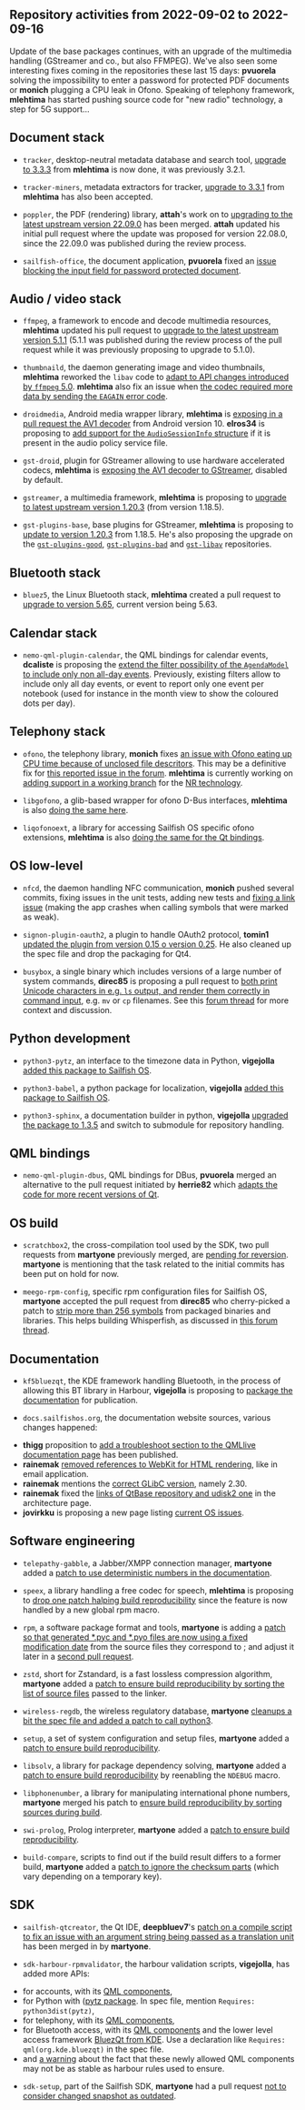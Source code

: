 Repository activities from 2022-09-02 to 2022-09-16
---------------------------------------------------

Update of the base packages continues, with an upgrade of the multimedia handling (GStreamer and co., but also FFMPEG). We've also seen some interesting fixes coming in the repositories these last 15 days: **pvuorela** solving the impossibility to enter a password for protected PDF documents or **monich** plugging a CPU leak in Ofono. Speaking of telephony framework, **mlehtima** has started pushing source code for "new radio" technology, a step for 5G support…

## Document stack

* `tracker`, desktop-neutral metadata database and search tool, [upgrade to 3.3.3](https://github.com/sailfishos/tracker/pull/7) from **mlehtima** is now done, it was previously 3.2.1.

* `tracker-miners`, metadata extractors for tracker, [upgrade to 3.3.1](https://github.com/sailfishos/tracker-miners/pull/7) from **mlehtima** has also been accepted.

* `poppler`, the PDF (rendering) library, **attah**'s work on to [upgrading to the latest upstream version 22.09.0](https://github.com/sailfishos/poppler/pull/2) has been merged. **attah** updated his initial pull request where the update was proposed for version 22.08.0, since the 22.09.0 was published during the review process.

* `sailfish-office`, the document application, **pvuorela** fixed an [issue blocking the input field for password protected document](https://github.com/sailfishos/sailfish-office/pull/191).

## Audio / video stack

* `ffmpeg`, a framework to encode and decode multimedia resources, **mlehtima** updated his pull request to [upgrade to the latest upstream version 5.1.1](https://github.com/sailfishos/ffmpeg/pull/3) (5.1.1 was published during the review process of the pull request while it was previously proposing to upgrade to 5.1.0).

* `thumbnaild`, the daemon generating image and video thumbnails, **mlehtima** reworked the `libav` code to [adapt to API changes introduced by `ffmpeg` 5.0](https://github.com/sailfishos/thumbnaild/pull/4). **mlehtima** also fix an issue when [the codec required more data by sending the `EAGAIN` error code](https://github.com/sailfishos/thumbnaild/pull/5).

* `droidmedia`, Android media wrapper library, **mlehtima** is [exposing in a pull request the AV1 decoder](https://github.com/sailfishos/droidmedia/pull/106) from Android version 10. **elros34** is proposing to [add support for the `AudioSessionInfo` structure](https://github.com/sailfishos/droidmedia/pull/107) if it is present in the audio policy service file.

* `gst-droid`, plugin for GStreamer allowing to use hardware accelerated codecs, **mlehtima** is [exposing the AV1 decoder to GStreamer](https://github.com/sailfishos/gst-droid/pull/78), disabled by default.

* `gstreamer`, a multimedia framework, **mlehtima** is proposing to [upgrade to latest upstream version 1.20.3](https://github.com/sailfishos/gstreamer/pull/3) (from version 1.18.5).

* `gst-plugins-base`, base plugins for GStreamer, **mlehtima** is proposing to [update to version 1.20.3](https://github.com/sailfishos/gst-plugins-base/pull/4) from 1.18.5. He's also proposing the upgrade on the [`gst-plugins-good`](https://github.com/sailfishos/gst-plugins-good/pull/3), [`gst-plugins-bad`](https://github.com/sailfishos/gst-plugins-bad/pull/2) and [`gst-libav`](https://github.com/sailfishos/gst-libav/pull/2) repositories.

## Bluetooth stack

* `bluez5`, the Linux Bluetooth stack, **mlehtima** created a pull request to [upgrade to version 5.65](https://github.com/sailfishos/bluez5/pull/8), current version being 5.63.

## Calendar stack

* `nemo-qml-plugin-calendar`, the QML bindings for calendar events, **dcaliste** is proposing the [extend the filter possibility of the `AgendaModel` to include only non all-day events](https://github.com/sailfishos/nemo-qml-plugin-calendar/pull/39). Previously, existing filters allow to include only all day events, or event to report only one event per notebook (used for instance in the month view to show the coloured dots per day).

## Telephony stack

* `ofono`, the telephony library, **monich** fixes [an issue with Ofono eating up CPU time because of unclosed file descritors](https://github.com/sailfishos/ofono/pull/36). This may be a definitive fix for [this reported issue in the forum](https://forum.sailfishos.org/t/ofonod-cpu-guzzling/8524). **mlehtima** is currently working on [adding support in a working branch](https://github.com/sailfishos/ofono/tree/jb58763) for the [NR technology](https://en.wikipedia.org/wiki/5G_NR).

* `libgofono`, a glib-based wrapper for ofono D-Bus interfaces, **mlehtima** is also [doing the same here](https://github.com/sailfishos/libgofono/tree/jb58763).

* `liqofonoext`, a library for accessing Sailfish OS specific ofono extensions, **mlehtima** is also [doing the same for the Qt bindings](https://github.com/sailfishos/libqofonoext/tree/jb58763).

## OS low-level

* `nfcd`, the daemon handling NFC communication, **monich** pushed several commits, fixing issues in the unit tests, adding new tests and [fixing a link issue](https://github.com/sailfishos/nfcd/commit/b1087bec3a3802aba0fbfa178ff55e1e98a1ba86) (making the app crashes when calling symbols that were marked as weak).

* `signon-plugin-oauth2`, a plugin to handle OAuth2 protocol, **tomin1** [updated the plugin from version 0.15 o version 0.25](https://github.com/sailfishos/signon-plugin-oauth2/pull/1). He also cleaned up the spec file and drop the packaging for Qt4.

* `busybox`, a single binary which includes versions of a large number of system commands, **direc85** is proposing a pull request to [both print Unicode characters in e.g. `ls` output, and render them correctly in command input](https://github.com/sailfishos/busybox/pull/5), e.g. `mv` or `cp` filenames. See this [forum thread](https://forum.sailfishos.org/t/asian-character-support-in-terminal/12938) for more context and discussion.

## Python development

* `python3-pytz`, an interface to the timezone data in Python, **vigejolla** [added this package to Sailfish OS](https://github.com/sailfishos/python3-pytz/pull/1).

* `python3-babel`, a python package for localization, **vigejolla** [added this package to Sailfish OS](https://github.com/sailfishos/python3-babel/pull/1).

* `python3-sphinx`, a documentation builder in python, **vigejolla** [upgraded the package to 1.3.5](https://github.com/sailfishos/python3-sphinx/pull/2) and switch to submodule for repository handling.

## QML bindings

* `nemo-qml-plugin-dbus`, QML bindings for DBus, **pvuorela** merged an alternative to the pull request initiated by **herrie82** which [adapts the code for more recent versions of Qt](https://github.com/sailfishos/nemo-qml-plugin-dbus/pull/9).

## OS build

* `scratchbox2`, the cross-compilation tool used by the SDK, two pull requests from **martyone** previously merged, are [pending for reversion](https://github.com/sailfishos/scratchbox2/pull/18). **martyone** is mentioning that the task related to the initial commits has been put on hold for now.

* `meego-rpm-config`, specific rpm configuration files for Sailfish OS, **martyone** accepted the pull request from **direc85** who cherry-picked a patch to [strip more than 256 symbols](https://github.com/sailfishos/meego-rpm-config/pull/5) from packaged binaries and libraries. This helps building Whisperfish, as discussed in [this forum thread](https://forum.sailfishos.org/t/cant-strip-more-than-256-symbols/12522).

## Documentation

* `kf5bluezqt`, the KDE framework handling Bluetooth, in the process of allowing this BT library in Harbour, **vigejolla** is proposing to [package the documentation](https://github.com/sailfishos/kf5bluezqt/pull/3) for publication.

* `docs.sailfishos.org`, the documentation website sources, various changes happened:
 - **thigg** proposition to [add a troubleshoot section to the QMLlive documentation page](https://github.com/sailfishos/docs.sailfishos.org/pull/103) has been published.
 - **rainemak** [removed references to WebKit for HTML rendering](https://github.com/sailfishos/docs.sailfishos.org/pull/110), like in email application.
 - **rainemak** mentions the [correct GLibC version](https://github.com/sailfishos/docs.sailfishos.org/pull/109), namely 2.30.
 - **rainemak** fixed the [links of QtBase repository and udisk2 one](https://github.com/sailfishos/docs.sailfishos.org/pull/113) in the architecture page.
 - **jovirkku** is proposing a new page listing [current OS issues](https://github.com/sailfishos/docs.sailfishos.org/pull/112).

## Software engineering

* `telepathy-gabble`, a Jabber/XMPP connection manager, **martyone** added a [patch to use deterministic numbers in the documentation](https://github.com/sailfishos/telepathy-gabble/pull/2).

* `speex`, a library handling a free codec for speech, **mlehtima** is proposing to [drop one patch halping build reproducibility](https://github.com/sailfishos/speex/pull/3) since the feature is now handled by a new global rpm macro.

* `rpm`, a software package format and tools, **martyone** is adding a [patch so that generated *.pyc and *.pyo files are now using a fixed modification date](https://github.com/sailfishos/rpm/pull/9) from the source files they correspond to ; and adjust it later in a [second pull request](https://github.com/sailfishos/rpm/pull/10).

* `zstd`, short for Zstandard, is a fast lossless compression algorithm, **martyone** added a [patch to ensure build reproducibility by sorting the list of source files](https://github.com/sailfishos/zstd/pull/2) passed to the linker.

* `wireless-regdb`, the wireless regulatory database, **martyone** [cleanups a bit the spec file and added a patch to call python3](https://github.com/sailfishos/wireless-regdb/pull/2).

* `setup`, a  set of system configuration and setup files, **martyone** added a [patch to ensure build reproducibility](https://github.com/sailfishos/setup/pull/2).

* `libsolv`, a library for package dependency solving, **martyone** added a [patch to ensure build reproducibility](https://github.com/sailfishos/libsolv/pull/3) by reenabling the `NDEBUG` macro.

* `libphonenumber`, a library for manipulating international phone numbers, **martyone** merged his patch to [ensure build reproducibility by sorting sources during build](https://github.com/sailfishos/libphonenumber/pull/2).

* `swi-prolog`, Prolog interpreter, **martyone** added a [patch to ensure build reproducibility](https://github.com/sailfishos/swi-prolog/pull/2).

* `build-compare`, scripts to find out if the build result differs to a former build, **martyone** added a [patch to ignore the checksum parts](https://github.com/sailfishos/build-compare/pull/4) (which vary depending on a temporary key).

## SDK

* `sailfish-qtcreator`, the Qt IDE, **deepbluev7**'s [patch on a compile script to fix an issue with an argument string being passed as a translation unit](https://github.com/sailfishos/sailfish-qtcreator/pull/534) has been merged in by **martyone**.

* `sdk-harbour-rpmvalidator`, the harbour validation scripts, **vigejolla**, has added more APIs:
 - for accounts, with its [QML components](https://github.com/sailfishos/sdk-harbour-rpmvalidator/pull/163),
 - for Python with ([pytz package](https://github.com/sailfishos/sdk-harbour-rpmvalidator/pull/167). In spec file, mention `Requires: python3dist(pytz)`,
 - for telephony, with its [QML components](https://github.com/sailfishos/sdk-harbour-rpmvalidator/pull/162),
 - for Bluetooth access, with its [QML components](https://github.com/sailfishos/sdk-harbour-rpmvalidator/pull/164) and the lower level access framework [BluezQt from KDE](https://github.com/sailfishos/sdk-harbour-rpmvalidator/pull/166). Use a declaration like `Requires: qml(org.kde.bluezqt)` in the spec file.
 - and [a warning](https://github.com/sailfishos/sdk-harbour-rpmvalidator/pull/165) about the fact that these newly allowed QML components may not be as stable as harbour rules used to ensure.

* `sdk-setup`, part of the Sailfish SDK, **martyone** had a pull request [not to consider changed snapshot as outdated](https://github.com/sailfishos/sdk-setup/pull/332).
